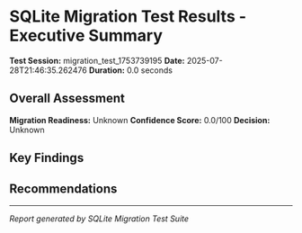 
# SQLite Migration Test Results - Executive Summary

**Test Session:** migration_test_1753739195
**Date:** 2025-07-28T21:46:35.262476
**Duration:** 0.0 seconds

## Overall Assessment

**Migration Readiness:** Unknown
**Confidence Score:** 0.0/100
**Decision:** Unknown

## Key Findings


## Recommendations


---
*Report generated by SQLite Migration Test Suite*
